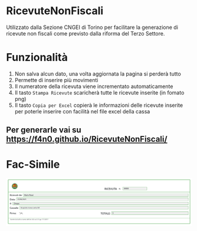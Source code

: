 # RicevuteNonFiscali
Utilizzato dalla Sezione CNGEI di Torino per facilitare la generazione di ricevute non fiscali come previsto dalla riforma del Terzo Settore.

# Funzionalità
1. Non salva alcun dato, una volta aggiornata la pagina si perderà tutto 
1. Permette di inserire più movimenti
1. Il numeratore della ricevuta viene incrementato automaticamente
1. Il tasto `Stampa Ricevute` scaricherà tutte le ricevute inserite (in fomato png)
1. Il tasto `Copia per Excel` copierà le informazioni delle ricevute inserite per poterle inserire con facilità nel file excel della cassa 

## Per generarle vai su https://f4n0.github.io/RicevuteNonFiscali/


# Fac-Simile
![Ricevuta d'esempio](Misc\Sample.png?raw=true "Ricevuta d'esempio")

